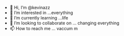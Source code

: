 - 👋 Hi, I’m @kevinazz
- 👀 I’m interested in ...everything  
- 🌱 I’m currently learning ...life
- 💞️ I’m looking to collaborate on ... changing everything
- 📫 How to reach me ... vaccum
m
<!---
kevinazz/kevinazz is a ✨ special ✨ repository because its `README.md` (this file) appears on your GitHub profile.
You can click the Preview link to take a look at your changes.
--->
